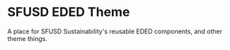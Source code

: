 # SFUSD EDED Theme
A place for SFUSD Sustainability's reusable EDED components, and other theme things.
